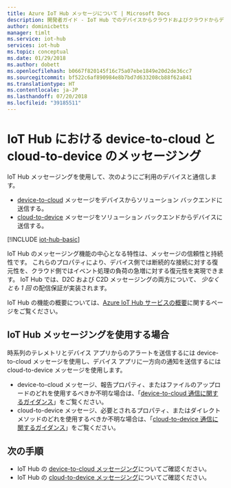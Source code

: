 ```yaml
---
title: Azure IoT Hub メッセージについて | Microsoft Docs
description: 開発者ガイド - IoT Hub でのデバイスからクラウドおよびクラウドからデバイスへのメッセージ。 メッセージ形式とサポートされる通信プロトコルに関する情報が含まれています。
author: dominicbetts
manager: timlt
ms.service: iot-hub
services: iot-hub
ms.topic: conceptual
ms.date: 01/29/2018
ms.author: dobett
ms.openlocfilehash: b0667f820145f16c75a07ebe1849e20d2de36cc7
ms.sourcegitcommit: bf522c6af890984e8b7bd7d633208cb88f62a841
ms.translationtype: HT
ms.contentlocale: ja-JP
ms.lasthandoff: 07/20/2018
ms.locfileid: "39185511"
---
```

# <a name="device-to-cloud-and-cloud-to-device-messaging-with-iot-hub"></a>IoT Hub における device-to-cloud と cloud-to-device のメッセージング

IoT Hub メッセージングを使用して、次のようにご利用のデバイスと通信します。

* [device-to-cloud][lnk-d2c] メッセージをデバイスからソリューション バックエンドに送信する。
* [cloud-to-device][lnk-c2d] メッセージをソリューション バックエンドからデバイスに送信する。

[!INCLUDE [iot-hub-basic](../../includes/iot-hub-basic-partial.md)]

IoT Hub のメッセージング機能の中心となる特性は、メッセージの信頼性と持続性です。 これらのプロパティにより、デバイス側では断続的な接続に対する復元性を、クラウド側ではイベント処理の負荷の急増に対する復元性を実現できます。 IoT Hub では、D2C および C2D メッセージングの両方について、 *少なくとも 1 回* の配信保証が実装されます。

IoT Hub の機能の概要については、[Azure IoT Hub サービスの概要][lnk-iot-hub-overview]に関するページをご覧ください。

## <a name="when-to-use-iot-hub-messaging"></a>IoT Hub メッセージングを使用する場合

時系列のテレメトリとデバイス アプリからのアラートを送信するには device-to-cloud メッセージを使用し、デバイス アプリに一方向の通知を送信するには cloud-to-device メッセージを使用します。

* device-to-cloud メッセージ、報告プロパティ、またはファイルのアップロードのどれを使用するべきか不明な場合は、「[device-to-cloud 通信に関するガイダンス][lnk-d2c-guidance]」をご覧ください。
* cloud-to-device メッセージ、必要とされるプロパティ、またはダイレクト メソッドのどれを使用するべきか不明な場合は、「[cloud-to-device 通信に関するガイダンス][lnk-c2d-guidance]」をご覧ください。

## <a name="next-steps"></a>次の手順

* IoT Hub の [device-to-cloud メッセージング][lnk-d2c]についてご確認ください。
* IoT Hub の [cloud-to-device メッセージング][lnk-c2d]についてご確認ください。

[lnk-azure-iot]: ../iot-fundamentals/index.yml
[lnk-iot-hub-overview]: about-iot-hub.md
[lnk-d2c]: iot-hub-devguide-messages-d2c.md
[lnk-c2d]: iot-hub-devguide-messages-c2d.md
[lnk-c2d-guidance]: iot-hub-devguide-c2d-guidance.md
[lnk-d2c-guidance]: iot-hub-devguide-d2c-guidance.md